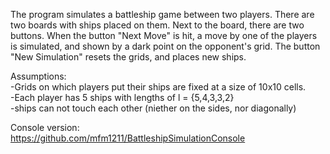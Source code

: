 The program simulates a battleship game between two players. 
There are two boards with ships placed on them. Next to the board, there are two buttons.
When the button "Next Move" is hit, a move by one of the players is simulated, and shown by a dark point on the opponent's grid.
The button "New Simulation" resets the grids, and places new ships.


Assumptions:  
-Grids on which players put their ships are fixed at a size of 10x10 cells.  
-Each player has 5 ships with lengths of l = {5,4,3,3,2}  
-ships can not touch each other (niether on the sides, nor diagonally)    
  
  
  
Console version:  
https://github.com/mfm1211/BattleshipSimulationConsole
